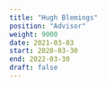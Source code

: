 ```yaml
---
title: "Hugh Blemings"
position: "Advisor"
weight: 9000
date: 2021-03-03
start: 2020-03-30
end: 2022-03-30
draft: false
---
```

